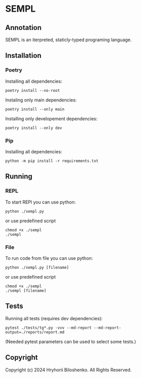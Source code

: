 
# SEMPL

## Annotation
SEMPL is an iterpreted, staticly-typed programing language.

## Installation

### Poetry
Installing all dependencies:
```
poetry install --no-root
```
Instaling only main dependencies:
```
poetry install --only main
```
Installing only developement dependencies:
```
poetry install --only dev
```
### Pip
Installing all dependencies:
```
python -m pip install -r requirements.txt

```

## Running

### REPL
To start REPl you can use python:
```
python ./sempl.py
```
or use predefined script
```
chmod +x ./sempl
./sempl
```

### File
To run code from file you can use python:
```
python ./sempl.py [filename]
```
or use predefined script
```
chmod +x ./sempl
./sempl [filename]
```

## Tests
Running all tests (requires dev dependencies):
```
pytest ./tests/tg*.py -vvv --md-report --md-report-output=./reports/report.md
```
(Needed pytest parameters can be used to select some tests.)

## Copyright
Copyright (c) 2024 Hryhorii Biloshenko.
All Rights Reserved.